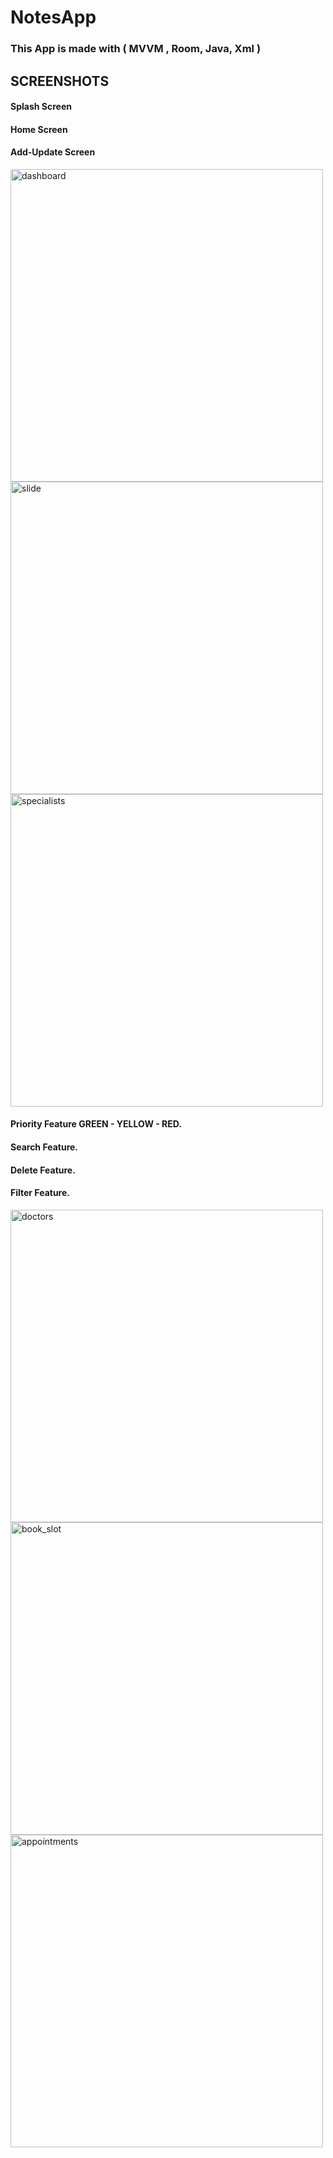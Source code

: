 # NotesApp
### This App is made with ( MVVM , Room, Java, Xml ) 

## SCREENSHOTS

#### Splash Screen
#### Home Screen
#### Add-Update Screen
<div>
  <img src="https://user-images.githubusercontent.com/116147402/230604120-979dc3a0-3a90-47c0-8846-8528ddf6a4aa.png" alt="dashboard" height="500dp">
   <img src="https://user-images.githubusercontent.com/116147402/230758758-0b84a1ef-d1dd-408a-8fa4-4f94fce7c7f6.png" alt="slide" height="500dp">
   <img src="https://user-images.githubusercontent.com/116147402/230604354-ff29aca6-49de-4937-869a-1c62a23bd170.png" alt="specialists" height="500dp">
</div>

#### Priority Feature GREEN - YELLOW - RED.
#### Search Feature.
#### Delete Feature.
#### Filter Feature.
<div>
   <img src="https://user-images.githubusercontent.com/116147402/230604430-5e60432a-2411-4280-956a-cf6035723791.png" alt="doctors" height="500dp">
   <img src="https://user-images.githubusercontent.com/116147402/230604514-cb235178-715f-441a-b326-0ecf8faf9451.png" alt="book_slot" height="500dp">
   <img src="https://user-images.githubusercontent.com/116147402/230604578-460bba20-8f3e-4d81-bc6f-2c07487dfe7f.png" alt="appointments" height="500dp">
</div>





